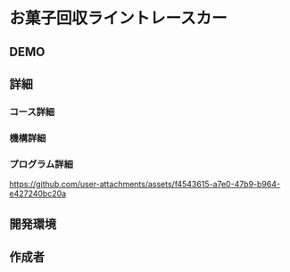 # お菓子回収ライントレースカー
## DEMO

## 詳細
### コース詳細
### 機構詳細
### プログラム詳細

https://github.com/user-attachments/assets/f4543615-a7e0-47b9-b964-e427240bc20a




## 開発環境

## 作成者
